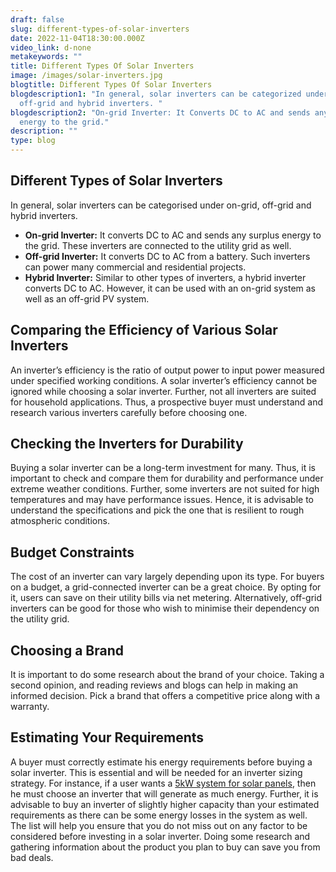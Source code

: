 ```yaml
---
draft: false
slug: different-types-of-solar-inverters
date: 2022-11-04T18:30:00.000Z
video_link: d-none
metakeywords: ""
title: Different Types Of Solar Inverters
image: /images/solar-inverters.jpg
blogtitle: Different Types Of Solar Inverters
blogdescription1: "In general, solar inverters can be categorized under on-grid,
  off-grid and hybrid inverters. "
blogdescription2: "On-grid Inverter: It Converts DC to AC and sends any surplus
  energy to the grid."
description: ""
type: blog
---
```


## Different Types of Solar Inverters ##

In general, solar inverters can be categorised under on-grid, off-grid and hybrid inverters.

+ **On-grid Inverter:** It converts DC to AC and sends any surplus energy to the grid. These inverters are connected to the utility grid as well.
+ **Off-grid Inverter:** It converts DC to AC from a battery. Such inverters can power many commercial and residential projects.
+ **Hybrid Inverter:** Similar to other types of inverters, a hybrid inverter converts DC to AC. However, it can be used with an on-grid system as well as an off-grid PV system.

## Comparing the Efficiency of Various Solar Inverters ##

An inverter’s efficiency is the ratio of output power to input power measured under specified working conditions. A solar inverter’s efficiency cannot be ignored while choosing a solar inverter. Further, not all inverters are suited for household applications. Thus, a prospective buyer must understand and research various inverters carefully before choosing one.

## Checking the Inverters for Durability ##

Buying a solar inverter can be a long-term investment for many. Thus, it is important to check and compare them for durability and performance under extreme weather conditions. Further, some inverters are not suited for high temperatures and may have performance issues. Hence, it is advisable to understand the specifications and pick the one that is resilient to rough atmospheric conditions.

## Budget Constraints ##

The cost of an inverter can vary largely depending upon its type. For buyers on a budget, a grid-connected inverter can be a great choice. By opting for it, users can save on their utility bills via net metering. Alternatively, off-grid inverters can be good for those who wish to minimise their dependency on the utility grid.

## Choosing a Brand ##

It is important to do some research about the brand of your choice. Taking a second opinion, and reading reviews and blogs can help in making an informed decision. Pick a brand that offers a competitive price along with a warranty.

## Estimating Your Requirements ##

A buyer must correctly estimate his energy requirements before buying a solar inverter. This is essential and will be needed for an inverter sizing strategy. For instance, if a user wants a [5kW system for solar panels](https://www.genusinnovation.com/solar-panel), then he must choose an inverter that will generate as much energy. Further, it is advisable to buy an inverter of slightly higher capacity than your estimated requirements as there can be some energy losses in the system as well.
The list will help you ensure that you do not miss out on any factor to be considered before investing in a solar inverter. Doing some research and gathering information about the product you plan to buy can save you from bad deals.





